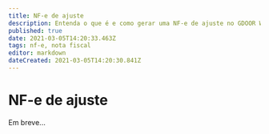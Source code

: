 ```yaml
---
title: NF-e de ajuste
description: Entenda o que é e como gerar uma NF-e de ajuste no GDOOR WEB
published: true
date: 2021-03-05T14:20:33.463Z
tags: nf-e, nota fiscal
editor: markdown
dateCreated: 2021-03-05T14:20:30.841Z
---
```


# NF-e de ajuste

Em breve...

